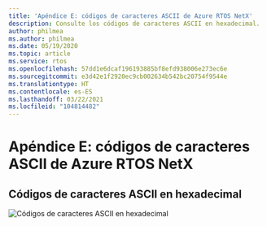 ```yaml
---
title: 'Apéndice E: códigos de caracteres ASCII de Azure RTOS NetX'
description: Consulte los códigos de caracteres ASCII en hexadecimal.
author: philmea
ms.author: philmea
ms.date: 05/19/2020
ms.topic: article
ms.service: rtos
ms.openlocfilehash: 57dd1e6dcaf196193885bf8efd938006e273ec6e
ms.sourcegitcommit: e3d42e1f2920ec9cb002634b542bc20754f9544e
ms.translationtype: HT
ms.contentlocale: es-ES
ms.lasthandoff: 03/22/2021
ms.locfileid: "104814482"
---
```

# <a name="appendix-e---azure-rtos-netx-ascii-character-codes"></a>Apéndice E: códigos de caracteres ASCII de Azure RTOS NetX

## <a name="ascii-character-codes-in-hex"></a>Códigos de caracteres ASCII en hexadecimal

![Códigos de caracteres ASCII en hexadecimal](./media/user-guide/ascii-character-codes-hex.png) 